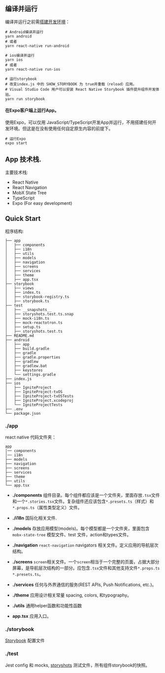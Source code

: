 ## 编译并运行
编译并运行之前需[搭建开发环境](https://reactnative.cn/docs/getting-started.html)：
```shell script
# Android编译并运行
yarn android
# 或者
yarn react-native run-android

# ios编译并运行
yarn ios
# 或者
yarn react-native run-ios

# 运行storybook
# 改变index.js 中的 SHOW_STORYBOOK 为 true并重载（reload）应用。
# Visual Studio Code 用户可以安装 React Native Storybook 插件提升组件开发体验。
yarn run storybook
```

#### 在Expo客户端上运行App。
使用Expo，可以仅用 JavaScript/TypeScript开发App并运行，不用搭建任何开发环境。但这是在没有使用任何自定原生内容的前提下。
```shell script
# 运行Expo
expo start
```

## App 技术栈.

主要技术栈:

- React Native
- React Navigation
- MobX State Tree
- TypeScript
- Expo (For easy development)

## Quick Start

程序结构:

```
├── app
│   ├── components
│   ├── i18n
│   ├── utils
│   ├── models
│   ├── navigation
│   ├── screens
│   ├── services
│   ├── theme
│   ├── app.tsx
├── storybook
│   ├── views
│   ├── index.ts
│   ├── storybook-registry.ts
│   ├── storybook.ts
├── test
│   ├── __snapshots__
│   ├── storyshots.test.ts.snap
│   ├── mock-i18n.ts
│   ├── mock-reactotron.ts
│   ├── setup.ts
│   ├── storyshots.test.ts
├── README.md
├── android
│   ├── app
│   ├── build.gradle
│   ├── gradle
│   ├── gradle.properties
│   ├── gradlew
│   ├── gradlew.bat
│   ├── keystores
│   └── settings.gradle
├── index.js
├── ios
│   ├── IgniteProject
│   ├── IgniteProject-tvOS
│   ├── IgniteProject-tvOSTests
│   ├── IgniteProject.xcodeproj
│   └── IgniteProjectTests
├── .env
└── package.json

```

### ./app
react native 代码文件夹：

```
app
│── components
│── i18n
├── models
├── navigation
├── screens
├── services
├── theme
├── utils
└── app.tsx
```

* **./components**
组件目录。每个组件都应该是一个文件夹，里面存放`.tsx`文件和一个`*.stories.tsx`文件。复杂组件还应该包含`*.presets.ts`（样式）和`*.props.ts`（属性类型定义）文件。 

* **./i18n**
国际化相关文件.

* **./models**
存放应用模型(models)。每个模型都是一个文件夹，里面包含`mobx-state-tree` 模型文件、test 文件，action和types文件。

* **./navigation**
`react-navigation` navigators 相关文件。定义应用的导航层次结构。

* **./screens**
`screen`相关文件。一个`screen`相当于一个完整的页面，占据大部分屏幕，是导航层次结构的一部分。应包含`.tsx`文件和其他支持文件`*.props.ts` `*.presets.ts`。

* **./services**
任何与外界通信的服务(REST APIs, Push Notifications, etc.)。

* **./theme**
应用设计相关常量 spacing, colors, 和typography。

* **./utils**
通用helper函数和功能性函数

* **app.tsx** 应用入口。


### ./storybook
[Storybook](https://storybook.js.org/docs/react/get-started/introduction) 配置文件

### ./test

Jest config 和 mocks,  [storyshots](https://github.com/storybooks/storybook/tree/master/addons/storyshots) 测试文件，所有组件storybook的快照。
